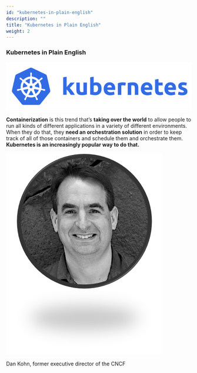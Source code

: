 ```yaml
---
id: "kubernetes-in-plain-english"
description: ""
title: "Kubernetes in Plain English"
weight: 2
---
```


### Kubernetes in Plain English

![kubernetes2](kubernetes2.png)

**Containerization** is this trend that’s **taking over the world** to allow people to run all kinds of different applications in a variety of different environments. When they do that, they **need an orchestration solution** in order to keep track of all of those containers and schedule them and orchestrate them. **Kubernetes is an increasingly popular way to do that.**

![dankohn](dankohn.png)

Dan Kohn, former executive director of the CNCF

